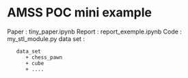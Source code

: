 # AMSS POC mini example

Paper : tiny_paper.ipynb
Report : report_exemple.ipynb
Code : my_stl_module.py
data set :

```
   data_set
      + chess_pawn
      + cube
      + ....
```

